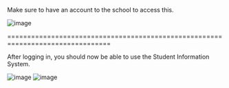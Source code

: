 Make sure to have an account to the school to access this.

![image](https://github.com/user-attachments/assets/abf7516b-2250-4092-89d9-d9baf0d9bed1)

================================================================================

After logging in, you should now be able to use the Student Information System.

![image](https://github.com/user-attachments/assets/0059b221-1d1b-484b-8825-3487b57a5141)
![image](https://github.com/user-attachments/assets/9cfa4191-3829-4b7a-bee5-d07ae3d3eadc)
